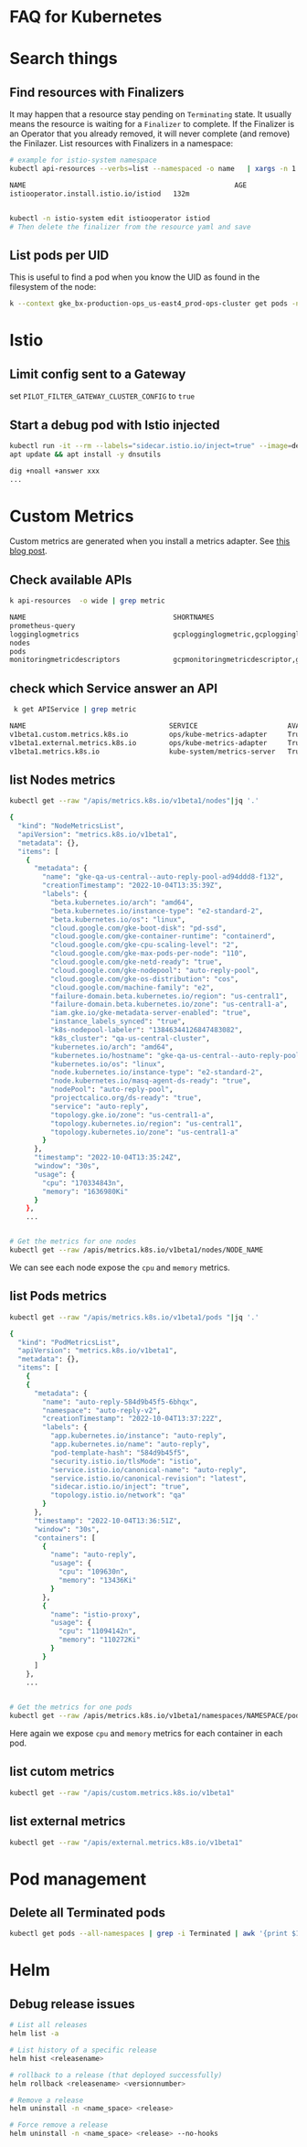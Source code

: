 # FAQ for Kubernetes

# Search things

## Find resources with Finalizers

It may happen that a resource stay pending on `Terminating` state. It usually means the resource is waiting for a `Finalizer` to complete. If the Finalizer is an Operator that you already removed, it will never complete (and remove) the Finilazer.
List resources with Finalizers in a namespace:

```bash
# example for istio-system namespace
kubectl api-resources --verbs=list --namespaced -o name   | xargs -n 1 kubectl get --show-kind --ignore-not-found --no-headers -o name -n istio-system

NAME                                                   AGE
istiooperator.install.istio.io/istiod   132m


kubectl -n istio-system edit istiooperator istiod
# Then delete the finalizer from the resource yaml and save
```

## List pods per UID

This is useful to find a pod when you know the UID as found in the filesystem of the node:

```bash
k --context gke_bx-production-ops_us-east4_prod-ops-cluster get pods -n ops -o custom-columns=PodName:.metadata.name,PodUID:.metadata.uid
```

# Istio

## Limit config sent to a Gateway

set `PILOT_FILTER_GATEWAY_CLUSTER_CONFIG` to `true`

## Start a debug pod with Istio injected

```bash
kubectl run -it --rm --labels="sidecar.istio.io/inject=true" --image=debian:latest
apt update && apt install -y dnsutils

dig +noall +answer xxx
...
```

# Custom Metrics

Custom metrics are generated when you install a metrics adapter. See [this blog post](https://medium.com/uptime-99/kubernetes-hpa-autoscaling-with-custom-and-external-metrics-da7f41ff7846).

## Check available APIs

```bash
k api-resources  -o wide | grep metric

NAME                                    SHORTNAMES                                                                         APIVERSION                                           NAMESPACED   KIND                                   VERBS
prometheus-query                                                                                                           external.metrics.k8s.io/v1beta1                      true         ExternalMetricValueList                [get]
logginglogmetrics                       gcplogginglogmetric,gcplogginglogmetrics                                           logging.cnrm.cloud.google.com/v1beta1                true         LoggingLogMetric                       [delete deletecollection get list patch create update watch]
nodes                                                                                                                      metrics.k8s.io/v1beta1                               false        NodeMetrics                            [get list]
pods                                                                                                                       metrics.k8s.io/v1beta1                               true         PodMetrics                             [get list]
monitoringmetricdescriptors             gcpmonitoringmetricdescriptor,gcpmonitoringmetricdescriptors                       monitoring.cnrm.cloud.google.com/v1beta1             true         MonitoringMetricDescriptor             [delete deletecollection get list patch create update watch]
```

## check which Service answer an API

```bash
 k get APIService | grep metric

NAME                                   SERVICE                      AVAILABLE   AGE
v1beta1.custom.metrics.k8s.io          ops/kube-metrics-adapter     True        638d
v1beta1.external.metrics.k8s.io        ops/kube-metrics-adapter     True        638d
v1beta1.metrics.k8s.io                 kube-system/metrics-server   True        3y278d
```

## list Nodes metrics

```bash
kubectl get --raw "/apis/metrics.k8s.io/v1beta1/nodes"|jq '.'

{
  "kind": "NodeMetricsList",
  "apiVersion": "metrics.k8s.io/v1beta1",
  "metadata": {},
  "items": [
    {
      "metadata": {
        "name": "gke-qa-us-central--auto-reply-pool-ad94ddd8-f132",
        "creationTimestamp": "2022-10-04T13:35:39Z",
        "labels": {
          "beta.kubernetes.io/arch": "amd64",
          "beta.kubernetes.io/instance-type": "e2-standard-2",
          "beta.kubernetes.io/os": "linux",
          "cloud.google.com/gke-boot-disk": "pd-ssd",
          "cloud.google.com/gke-container-runtime": "containerd",
          "cloud.google.com/gke-cpu-scaling-level": "2",
          "cloud.google.com/gke-max-pods-per-node": "110",
          "cloud.google.com/gke-netd-ready": "true",
          "cloud.google.com/gke-nodepool": "auto-reply-pool",
          "cloud.google.com/gke-os-distribution": "cos",
          "cloud.google.com/machine-family": "e2",
          "failure-domain.beta.kubernetes.io/region": "us-central1",
          "failure-domain.beta.kubernetes.io/zone": "us-central1-a",
          "iam.gke.io/gke-metadata-server-enabled": "true",
          "instance_labels_synced": "true",
          "k8s-nodepool-labeler": "13846344126847483082",
          "k8s_cluster": "qa-us-central-cluster",
          "kubernetes.io/arch": "amd64",
          "kubernetes.io/hostname": "gke-qa-us-central--auto-reply-pool-ad94ddd8-f132",
          "kubernetes.io/os": "linux",
          "node.kubernetes.io/instance-type": "e2-standard-2",
          "node.kubernetes.io/masq-agent-ds-ready": "true",
          "nodePool": "auto-reply-pool",
          "projectcalico.org/ds-ready": "true",
          "service": "auto-reply",
          "topology.gke.io/zone": "us-central1-a",
          "topology.kubernetes.io/region": "us-central1",
          "topology.kubernetes.io/zone": "us-central1-a"
        }
      },
      "timestamp": "2022-10-04T13:35:24Z",
      "window": "30s",
      "usage": {
        "cpu": "170334843n",
        "memory": "1636980Ki"
      }
    },
    ...


# Get the metrics for one nodes
kubectl get --raw /apis/metrics.k8s.io/v1beta1/nodes/NODE_NAME
```

We can see each node expose the `cpu` and `memory` metrics.

## list Pods metrics

```bash
kubectl get --raw "/apis/metrics.k8s.io/v1beta1/pods "|jq '.'

{
  "kind": "PodMetricsList",
  "apiVersion": "metrics.k8s.io/v1beta1",
  "metadata": {},
  "items": [
    {
    {
      "metadata": {
        "name": "auto-reply-584d9b45f5-6bhqx",
        "namespace": "auto-reply-v2",
        "creationTimestamp": "2022-10-04T13:37:22Z",
        "labels": {
          "app.kubernetes.io/instance": "auto-reply",
          "app.kubernetes.io/name": "auto-reply",
          "pod-template-hash": "584d9b45f5",
          "security.istio.io/tlsMode": "istio",
          "service.istio.io/canonical-name": "auto-reply",
          "service.istio.io/canonical-revision": "latest",
          "sidecar.istio.io/inject": "true",
          "topology.istio.io/network": "qa"
        }
      },
      "timestamp": "2022-10-04T13:36:51Z",
      "window": "30s",
      "containers": [
        {
          "name": "auto-reply",
          "usage": {
            "cpu": "109630n",
            "memory": "13436Ki"
          }
        },
        {
          "name": "istio-proxy",
          "usage": {
            "cpu": "11094142n",
            "memory": "110272Ki"
          }
        }
      ]
    },
    ...
    

# Get the metrics for one pods
kubectl get --raw /apis/metrics.k8s.io/v1beta1/namespaces/NAMESPACE/pods/POD_NAME
```
Here again we expose  `cpu` and `memory` metrics for each container in each pod.

## list cutom metrics

```bash
kubectl get --raw "/apis/custom.metrics.k8s.io/v1beta1"
```

## list external metrics

```bash
kubectl get --raw "/apis/external.metrics.k8s.io/v1beta1"

```

# Pod management

## Delete all Terminated pods

```bash
kubectl get pods --all-namespaces | grep -i Terminated | awk '{print $1, $2}' | xargs -n2 kubectl delete pod -n
```

# Helm

## Debug release issues

```bash
# List all releases
helm list -a

# List history of a specific release
helm hist <releasename>

# rollback to a release (that deployed successfully)
helm rollback <releasename> <versionnumber>

# Remove a release
helm uninstall -n <name_space> <release>

# Force remove a release 
helm uninstall -n <name_space> <release> --no-hooks